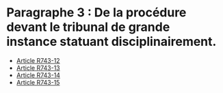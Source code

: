 # Paragraphe 3 : De la procédure devant le tribunal de grande instance statuant disciplinairement.

- [Article R743-12](article-r743-12.md)
- [Article R743-13](article-r743-13.md)
- [Article R743-14](article-r743-14.md)
- [Article R743-15](article-r743-15.md)
